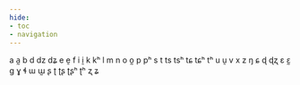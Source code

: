 ```yaml
---
hide:
- toc
- navigation
---
```

a
a̰
b
d
dz
dʑ
e
ḛ
f
i
ḭ
k
kʰ
l
m
n
o
o̰
p
pʰ
s
t
ts
tsʰ
tɕ
tɕʰ
tʰ
u
ṵ
v
x
z
ŋ
ɕ
ɖ
ɖʐ
ɛ
ɛ̰
ɡ
ɣ
ɬ
ɯ
ɯ̰
ʂ
ʈ
ʈʂ
ʈʂʰ
ʈʰ
ʐ
ʑ
